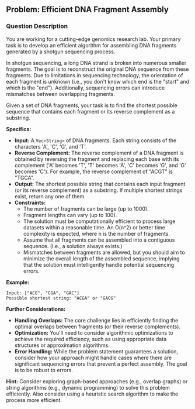 ## Problem: Efficient DNA Fragment Assembly

### Question Description

You are working for a cutting-edge genomics research lab. Your primary task is to develop an efficient algorithm for assembling DNA fragments generated by a shotgun sequencing process.

In shotgun sequencing, a long DNA strand is broken into numerous smaller fragments. The goal is to reconstruct the original DNA sequence from these fragments. Due to limitations in sequencing technology, the orientation of each fragment is unknown (i.e., you don't know which end is the "start" and which is the "end"). Additionally, sequencing errors can introduce mismatches between overlapping fragments.

Given a set of DNA fragments, your task is to find the shortest possible sequence that contains each fragment or its reverse complement as a substring.

**Specifics:**

*   **Input:** A `Vec<String>` of DNA fragments. Each string consists of the characters 'A', 'C', 'G', and 'T'.
*   **Reverse Complement:** The reverse complement of a DNA fragment is obtained by reversing the fragment and replacing each base with its complement ('A' becomes 'T', 'T' becomes 'A', 'C' becomes 'G', and 'G' becomes 'C'). For example, the reverse complement of "ACGT" is "TGCA".
*   **Output:** The shortest possible string that contains each input fragment (or its reverse complement) as a substring. If multiple shortest strings exist, return any one of them.
*   **Constraints:**
    *   The number of fragments can be large (up to 1000).
    *   Fragment lengths can vary (up to 100).
    *   The solution must be computationally efficient to process large datasets within a reasonable time. An O(n^2) or better time complexity is expected, where n is the number of fragments.
    *   Assume that all fragments can be assembled into a contiguous sequence. (I.e., a solution always exists.)
    *   Mismatches between fragments are allowed, but you should aim to minimize the overall length of the assembled sequence, implying that the solution must intelligently handle potential sequencing errors.

**Example:**

```
Input: ["ACG", "CGA", "GAC"]
Possible shortest string: "ACGA" or "GACG"
```

**Further Considerations:**

*   **Handling Overlaps:** The core challenge lies in efficiently finding the optimal overlaps between fragments (or their reverse complements).
*   **Optimization:** You'll need to consider algorithmic optimizations to achieve the required efficiency, such as using appropriate data structures or approximation algorithms.
*   **Error Handling:** While the problem statement guarantees a solution, consider how your approach might handle cases where there are significant sequencing errors that prevent a perfect assembly. The goal is to be robust to errors.

**Hint:** Consider exploring graph-based approaches (e.g., overlap graphs) or string algorithms (e.g., dynamic programming) to solve this problem efficiently. Also consider using a heuristic search algorithm to make the process more efficient.
